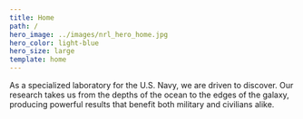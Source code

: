 ```yaml
---
title: Home
path: /
hero_image: ../images/nrl_hero_home.jpg
hero_color: light-blue
hero_size: large
template: home
---
```

As a specialized laboratory for the U.S. Navy, we are driven to discover. Our research takes us from the depths of the ocean to the edges of the galaxy, producing powerful results that benefit both military and civilians alike.